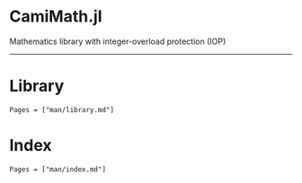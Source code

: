 # CamiMath.jl

Mathematics library with integer-overload protection (IOP)

---

# Library

```@contents
Pages = ["man/library.md"]
```

# Index

```@contents
Pages = ["man/index.md"]
```